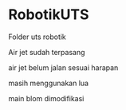 # RobotikUTS
Folder uts robotik

Air jet sudah terpasang

air jet belum jalan sesuai harapan

masih menggunakan lua

main blom dimodifikasi
